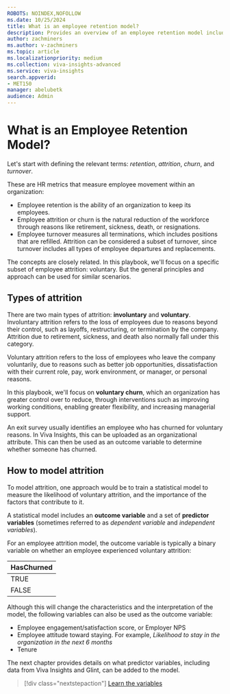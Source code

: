 ```yaml
---
ROBOTS: NOINDEX,NOFOLLOW
ms.date: 10/25/2024
title: What is an employee retention model?
description: Provides an overview of an employee retention model including terminology like attrition and turnover model.
author: zachminers
ms.author: v-zachminers
ms.topic: article
ms.localizationpriority: medium 
ms.collection: viva-insights-advanced 
ms.service: viva-insights
search.appverid: 
- MET150 
manager: abelubetk
audience: Admin
---
```


# What is an Employee Retention Model?

Let's start with defining the relevant terms: *retention*, *attrition*, *churn*, and *turnover*.

These are HR metrics that measure employee movement within an organization:

- Employee retention is the ability of an organization to keep its employees.
- Employee attrition or churn is the natural reduction of the workforce through reasons like retirement, sickness, death, or resignations.
- Employee turnover measures all terminations, which includes positions that are refilled. Attrition can be considered a subset of turnover, since turnover includes all types of employee departures and replacements.

The concepts are closely related. In this playbook, we'll focus on a specific subset of employee attrition: voluntary. But the general principles and approach can be used for similar scenarios.

## Types of attrition

There are two main types of attrition: **involuntary** and **voluntary**. Involuntary attrition refers to the loss of employees due to reasons beyond their control, such as layoffs, restructuring, or termination by the company. Attrition due to retirement, sickness, and death also normally fall under this category.

Voluntary attrition refers to the loss of employees who leave the company voluntarily, due to reasons such as better job opportunities, dissatisfaction with their current role, pay, work environment, or manager, or personal reasons.

In this playbook, we'll focus on **voluntary churn**, which an organization has greater control over to reduce, through interventions such as improving working conditions, enabling greater flexibility, and increasing managerial support.

An exit survey usually identifies an employee who has churned for voluntary reasons. In Viva Insights, this can be uploaded as an organizational attribute. This can then be used as an outcome variable to determine whether someone has churned.

## How to model attrition

To model attrition, one approach would be to train a statistical model to measure the likelihood of voluntary attrition, and the importance of the factors that contribute to it.

A statistical model includes an **outcome variable** and a set of **predictor variables** (sometimes referred to as *dependent variable* and *independent variables*).

For an employee attrition model, the outcome variable is typically a binary variable on whether an employee experienced voluntary attrition:

| HasChurned |
| ---------- |
| TRUE |
| FALSE |

Although this will change the characteristics and the interpretation of the model, the following variables can also be used as the outcome variable:

- Employee engagement/satisfaction score, or Employer NPS
- Employee attitude toward staying. For example, *Likelihood to stay in the organization in the next 6 months*
- Tenure

The next chapter provides details on what predictor variables, including data from Viva Insights and Glint, can be added to the model.

> [!div class="nextstepaction"]
> [Learn the variables](employee-retention-metrics-queries.md)
